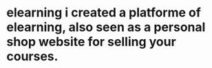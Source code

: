 # elearning i created a platforme of elearning, also seen as a personal shop website for selling your courses.
